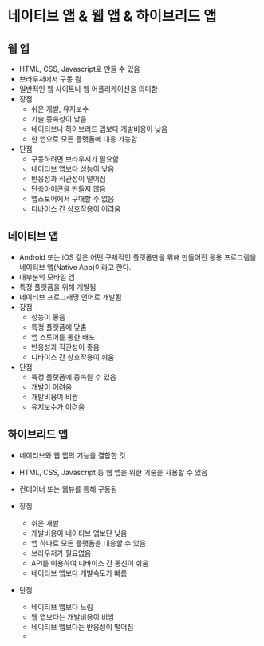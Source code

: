 # 네이티브 앱 & 웹 앱 & 하이브리드 앱

## 웹 앱
- HTML, CSS, Javascript로 만들 수 있음
- 브라우저에서 구동 됨
- 일반적인 웹 사이트나 웹 어플리케이션을 의미함
- 장점
  - 쉬운 개발, 유지보수
  - 기술 종속성이 낮음
  - 네이티브나 하이브리드 앱보다 개발비용이 낮음
  - 한 앱으로 모든 플랫폼에 대응 가능함
- 단점
  - 구동하려면 브라우저가 필요함
  - 네이티브 앱보다 성능이 낮음
  - 반응성과 직관성이 떨어짐
  - 단축아이콘을 만들지 않음
  - 앱스토어에서 구매할 수 없음
  - 디바이스 간 상호작용이 어려움
  
## 네이티브 앱
- Android 또는 iOS 같은 어떤 구체적인 플랫폼만을 위해 만들어진 응용 프로그램을 네이티브 앱(Native App)이라고 한다. 
- 대부분의 모바일 앱
- 특정 플랫폼을 위해 개발됨
- 네이티브 프로그래밍 언어로 개발됨
- 장점
  - 성능이 좋음
  - 특정 플랫폼에 맞춤
  - 앱 스토어를 통한 배포
  - 반응성과 직관성이 좋음
  - 디바이스 간 상호작용이 쉬움
- 단점
  - 특정 플랫폼에 종속될 수 있음
  - 개발이 어려움
  - 개발비용이 비쌈
  - 유지보수가 어려움

## 하이브리드 앱
- 네이티브와 웹 앱의 기능을 결합한 것
- HTML, CSS, Javascript 등 웹 앱을 위한 기술을 사용할 수 있음
- 컨테이너 또는 웹뷰를 통해 구동됨
- 장점
  - 쉬운 개발
  - 개발비용이 네이티브 앱보단 낮음
  - 앱 하나로 모든 플랫폼을 대응할 수 있음
  - 브라우저가 필요없음
  - API를 이용하여 디바이스 간 통신이 쉬움
  - 네이티브 앱보다 개발속도가 빠름

- 단점
  - 네이티브 앱보다 느림
  - 웹 앱보다는 개발비용이 비쌈
  - 네이티브 앱보다는 반응성이 떨어짐
  - 

